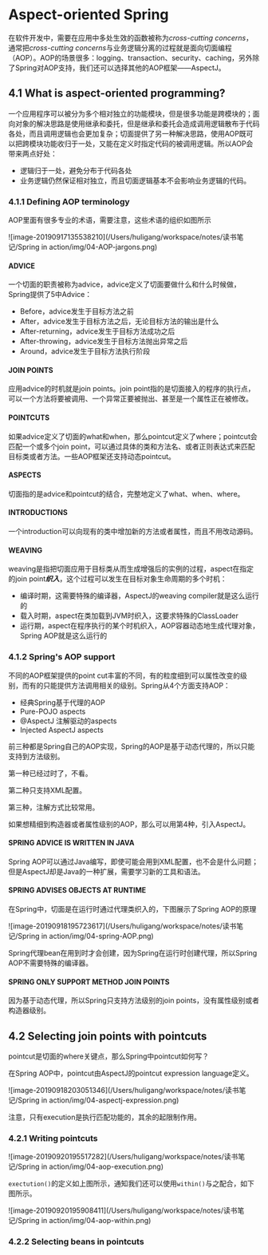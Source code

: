 # Aspect-oriented Spring

在软件开发中，需要在应用中多处生效的函数被称为*cross-cutting concerns*，通常把*cross-cutting concerns*与业务逻辑分离的过程就是面向切面编程（AOP）。AOP的场景很多：logging、transaction、security、caching，另外除了Spring对AOP支持，我们还可以选择其他的AOP框架——AspectJ。

## 4.1 What is aspect-oriented programming?

一个应用程序可以被分为多个相对独立的功能模块，但是很多功能是跨模块的；面向对象的解决思路是使用继承和委托，但是继承和委托会造成调用逻辑散布于代码各处，而且调用逻辑也会更加复杂；切面提供了另一种解决思路，使用AOP既可以把跨模块功能收归于一处，又能在定义时指定代码的被调用逻辑。所以AOP会带来两点好处：

- 逻辑归于一处，避免分布于代码各处
- 业务逻辑仍然保证相对独立，而且切面逻辑基本不会影响业务逻辑的代码。

### 4.1.1 Defining AOP terminology

AOP里面有很多专业的术语，需要注意，这些术语的组织如图所示

![image-20190917135538210](/Users/huligang/workspace/notes/读书笔记/Spring in action/img/04-AOP-jargons.png)

#### ADVICE

一个切面的职责被称为advice，advice定义了切面要做什么和什么时候做，Spring提供了5中Advice：

- Before，advice发生于目标方法之前
- After，advice发生于目标方法之后，无论目标方法的输出是什么
- After-returning，advice发生于目标方法成功之后
- After-throwing，advice发生于目标方法抛出异常之后
- Around，advice发生于目标方法执行阶段

#### JOIN POINTS

应用advice的时机就是join points。join point指的是切面接入的程序的执行点，可以一个方法将要被调用、一个异常正要被抛出、甚至是一个属性正在被修改。

#### POINTCUTS

如果advice定义了切面的what和when，那么pointcut定义了where；pointcut会匹配一个或多个join point，可以通过具体的类和方法名、或者正则表达式来匹配目标类或者方法。一些AOP框架还支持动态pointcut。

#### ASPECTS

切面指的是advice和pointcut的结合，完整地定义了what、when、where。

#### INTRODUCTIONS

一个introduction可以向现有的类中增加新的方法或者属性，而且不用改动源码。

#### WEAVING

weaving是指把切面应用于目标类从而生成增强后的实例的过程，aspect在指定的join point***织入***，这个过程可以发生在目标对象生命周期的多个时机：

- 编译时期，这需要特殊的编译器，AspectJ的weaving compiler就是这么运行的
- 载入时期，aspect在类加载到JVM时织入，这要求特殊的ClassLoader
- 运行期，aspect在程序执行的某个时机织入，AOP容器动态地生成代理对象，Spring AOP就是这么运行的

### 4.1.2 Spring's AOP support

不同的AOP框架提供的point cut丰富的不同，有的粒度细到可以属性改变的级别，而有的只能提供方法调用相关的级别。Spring从4个方面支持AOP：

- 经典Spring基于代理的AOP
- Pure-POJO aspects
- @AspectJ 注解驱动的aspects
- Injected AspectJ aspects

前三种都是Spring自己的AOP实现，Spring的AOP是基于动态代理的，所以只能支持到方法级别。

第一种已经过时了，不看。

第二种只支持XML配置。

第三种，注解方式比较常用。

如果想精细到构造器或者属性级别的AOP，那么可以用第4种，引入AspectJ。

#### SPRING ADVICE IS WRITTEN IN JAVA

Spring AOP可以通过Java编写，即使可能会用到XML配置，也不会是什么问题；但是AspectJ却是Java的一种扩展，需要学习新的工具和语法。

#### SPRING ADVISES OBJECTS AT RUNTIME

在Spring中，切面是在运行时通过代理类织入的，下图展示了Spring AOP的原理

![image-20190918195723617](/Users/huligang/workspace/notes/读书笔记/Spring in action/img/04-spring-AOP.png)

Spring代理bean在用到时才会创建，因为Spring在运行时创建代理，所以Spring AOP不需要特殊的编译器。

#### SPRING ONLY SUPPORT METHOD JOIN POINTS

因为基于动态代理，所以Spring只支持方法级别的join points，没有属性级别或者构造器级别。

## 4.2 Selecting join points with pointcuts

pointcut是切面的where关键点，那么Spring中pointcut如何写？

在Spring AOP中，pointcut由AspectJ的pointcut expression language定义。

![image-20190918203051346](/Users/huligang/workspace/notes/读书笔记/Spring in action/img/04-aspectj-expression.png)

注意，只有execution是执行匹配功能的，其余的起限制作用。

### 4.2.1 Writing pointcuts

![image-20190920195517282](/Users/huligang/workspace/notes/读书笔记/Spring in action/img/04-aop-execution.png)

`exectution()`的定义如上图所示，通知我们还可以使用`within()`与之配合，如下图所示。

![image-20190920195908411](/Users/huligang/workspace/notes/读书笔记/Spring in action/img/04-aop-within.png)

### 4.2.2 Selecting beans in pointcuts

